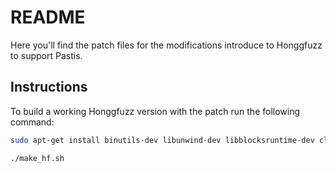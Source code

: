 # README

Here you'll find the patch files for the modifications introduce to Honggfuzz
to support Pastis.

## Instructions

To build a working Honggfuzz version with the patch run the following command:

```bash
sudo apt-get install binutils-dev libunwind-dev libblocksruntime-dev clang

./make_hf.sh
```
